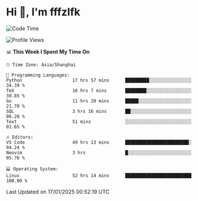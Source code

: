 # Hi 👋, I'm fffzlfk

<!--START_SECTION:waka-->
![Code Time](http://img.shields.io/badge/Code%20Time-1%2C160%20hrs%2011%20mins-blue)

![Profile Views](http://img.shields.io/badge/Profile%20Views-0-blue)

📊 **This Week I Spent My Time On** 

```text
🕑︎ Time Zone: Asia/Shanghai

💬 Programming Languages: 
Python                   17 hrs 57 mins      █████████░░░░░░░░░░░░░░░░   34.39 % 
TeX                      16 hrs 7 mins       ████████░░░░░░░░░░░░░░░░░   30.85 % 
Go                       11 hrs 20 mins      █████░░░░░░░░░░░░░░░░░░░░   21.70 % 
SQL                      3 hrs 16 mins       ██░░░░░░░░░░░░░░░░░░░░░░░   06.28 % 
Text                     51 mins             ░░░░░░░░░░░░░░░░░░░░░░░░░   01.65 % 

🔥 Editors: 
VS Code                  49 hrs 13 mins      ████████████████████████░   94.24 % 
Neovim                   3 hrs               █░░░░░░░░░░░░░░░░░░░░░░░░   05.76 % 

💻 Operating System: 
Linux                    52 hrs 14 mins      █████████████████████████   100.00 % 
```


 Last Updated on 17/01/2025 00:52:19 UTC
<!--END_SECTION:waka-->
